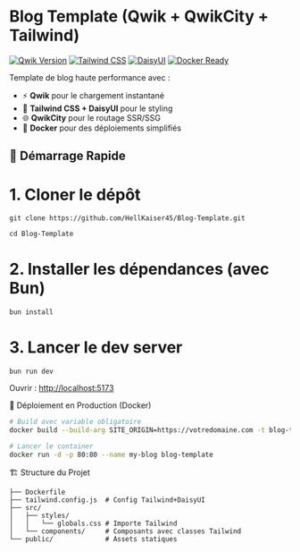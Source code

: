 # Blog Template (Qwik + QwikCity + Tailwind)

[![Qwik Version](https://img.shields.io/badge/Qwik-v1.2+-blue.svg)](https://qwik.dev/)
[![Tailwind CSS](https://img.shields.io/badge/Tailwind_CSS-v3.3+-06B6D4.svg)](https://tailwindcss.com/)
[![DaisyUI](https://img.shields.io/badge/DaisyUI-v3.9+-FF7AC1.svg)](https://daisyui.com/)
[![Docker Ready](https://img.shields.io/badge/Docker-Ready-2496ED.svg)](https://www.docker.com/)

Template de blog haute performance avec :

- ⚡ **Qwik** pour le chargement instantané
- 🎨 **Tailwind CSS + DaisyUI** pour le styling
- 🌐 **QwikCity** pour le routage SSR/SSG
- 🐳 **Docker** pour des déploiements simplifiés

## 🚀 Démarrage Rapide

# 1. Cloner le dépôt

`git clone https://github.com/HellKaiser45/Blog-Template.git`

`cd Blog-Template`

# 2. Installer les dépendances (avec Bun)

`bun install`

# 3. Lancer le dev server

`bun run dev`

Ouvrir : <http://localhost:5173>

🐳 Déploiement en Production (Docker)

```bash
# Build avec variable obligatoire
docker build --build-arg SITE_ORIGIN=https://votredomaine.com -t blog-template .

# Lancer le container
docker run -d -p 80:80 --name my-blog blog-template
```

🏗 Structure du Projet

```text
├── Dockerfile
├── tailwind.config.js  # Config Tailwind+DaisyUI
├── src/
│   ├── styles/
│   │   └── globals.css # Importe Tailwind
│   └── components/     # Composants avec classes Tailwind
└── public/             # Assets statiques
```
